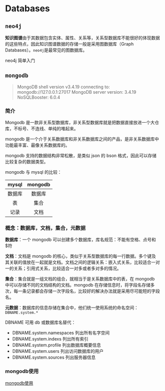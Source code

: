 # Databases

## `neo4j`

**知识图谱**由于其数据包含实体、属性、关系等，关系型数据库不能很好的体现数据的这些特点，因此知识图谱数据的存储一般是采用图数据库（Graph Databases）。`neo4j`是最常见的图数据库。

neo4j 简单入门


## `mongodb`

> MongoDB shell version v3.4.19
> connecting to: mongodb://127.0.0.1:27017
> MongoDB server version: 3.4.19
> NoSQLBooster: 6.0.4

### 简介

Mongodb 是一款非关系型数据库，非关系型数据库就是把数据直接放进一个大仓库，不标号、不连线、单纯的堆起来。

mongodb 是一个介于关系数据库和非关系数据库之间的产品，是非关系数据库中功能最丰富、最像关系数据库的。

mongodb 支持的数据结构非常松散，是类似 json 的 bson 格式，因此可以存储比较复杂的数据类型。

mongodb 与 mysql 的比较：

| mysql  | mongodb |
| :----: | :-----: |
| 数据库 | 数据库  |
|   表   |  集合   |
|  记录  |  文档   |



### 概念：数据库，文档，集合，元数据

**数据库**：一个 mongodb 可以创建多个数据库，库名规范：不能有空格、点号和$符

**文档**：文档是 mongodb 的核心，类似于关系型数据库的每一行数据。多个键及其关联的值放在一起就是文档。文档之间的逻辑关系：嵌入式关系，比较适合一对一的关系；引用式关系，比较适合一对多或者多对多的情况。

**集合**：集合就是一组文档的组合，就相当于是关系数据库中的表，在 mongodb 中可以存储不同的文档结构的文档。mongodb 在存储信息时，将字段名存储多次，每一条记录都会存储一次字段名，比较好的解决办法就是采用尽可能短的字段名。

**元数据**：数据库的信息存储在集合中，他们统一使用系统的命名空间： `DBNAME.system.*`

DBNAME 可用 db 或数据库名替代：

* DBNAME.system.namespaces 列出所有名字空间
* DBNAME.system.indexs 列出所有索引
* DBNAME.system.profile 列出数据库概要信息
* DBNAME.system.users 列出访问数据库的用户
* DBNAME.system.sources 列出服务器信息



### mongodb使用

[mongodb使用](.\mongodb\README.md)